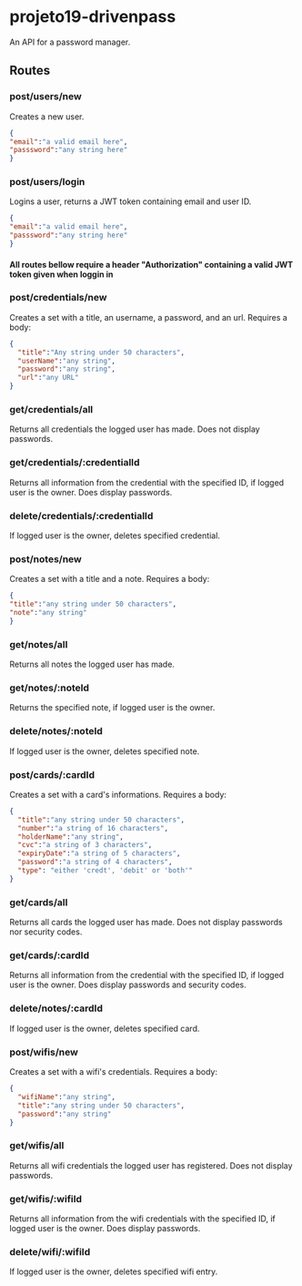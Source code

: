 # projeto19-drivenpass
An API for a password manager.

## Routes

### post/users/new
Creates a new user.
```json
{
"email":"a valid email here",
"passsword":"any string here"
}
```
### post/users/login
Logins a user, returns a JWT token containing email and user ID.
```json
{
"email":"a valid email here",
"passsword":"any string here"
}
```

#### All routes bellow require a header "Authorization" containing a valid JWT token given when loggin in

### post/credentials/new
Creates a set with a title, an username, a password, and an url.
Requires a body:
```json
{
  "title":"Any string under 50 characters",
  "userName":"any string",
  "password":"any string",
  "url":"any URL"
}
```
### get/credentials/all
Returns all credentials the logged user has made. Does not display passwords.

### get/credentials/:credentialId
Returns all information from the credential with the specified ID, if logged user is the owner. Does display passwords.

### delete/credentials/:credentialId
If logged user is the owner, deletes specified credential.

### post/notes/new
Creates a set with a title and a note.
Requires a body:
```json
{  
"title":"any string under 50 characters",
"note":"any string"
}
```
### get/notes/all
Returns all notes the logged user has made.

### get/notes/:noteId
Returns the specified note, if logged user is the owner.

### delete/notes/:noteId
If logged user is the owner, deletes specified note.

### post/cards/:cardId
Creates a set with a card's informations. 
Requires a body:
```json
{
  "title":"any string under 50 characters",
  "number":"a string of 16 characters",
  "holderName":"any string",
  "cvc":"a string of 3 characters",
  "expiryDate":"a string of 5 characters",
  "password":"a string of 4 characters",
  "type": "either 'credt', 'debit' or 'both'"
}
```
### get/cards/all
Returns all cards the logged user has made. Does not display passwords nor security codes.

### get/cards/:cardId
Returns all information from the credential with the specified ID, if logged user is the owner. Does display passwords and security codes.

### delete/notes/:cardId
If logged user is the owner, deletes specified card.

### post/wifis/new
Creates a set with a wifi's credentials. 
Requires a body:
```json
{
  "wifiName":"any string",
  "title":"any string under 50 characters",
  "password":"any string"
}
```
### get/wifis/all
Returns all wifi credentials the logged user has registered. Does not display passwords.

### get/wifis/:wifiId
Returns all information from the wifi credentials with the specified ID, if logged user is the owner. Does display passwords.

### delete/wifi/:wifiId
If logged user is the owner, deletes specified wifi entry.
